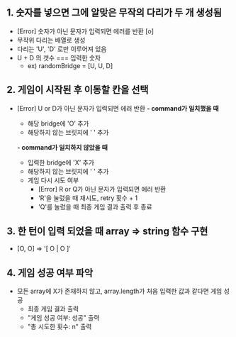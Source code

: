 ## 1. 숫자를 넣으면 그에 알맞은 무작의 다리가 두 개 생성됨

- [Error] 숫자가 아닌 문자가 입력되면 에러를 반환 [o]
- 무작위 다리는 배열로 생성
- 다리는 'U', 'D' 로만 이루어져 있음
- U + D 의 갯수 === 입력한 숫자
  - ex) randomBridge = [U, U, D]

## 2. 게임이 시작된 후 이동할 칸을 선택

- [Error] U or D가 아닌 문자가 입력되면 에러 반환
  **- command가 일치했을 때**

  - 해당 bridge에 'O' 추가
  - 해당하지 않는 브릿지에 ' ' 추가

  **- command가 일치하지 않았을 때**

  - 입력한 bridge에 'X' 추가
  - 해당하지 않는 브릿지에 ' ' 추가
  - 게임 다시 시도 여부
    - [Error] R or Q가 아닌 문자가 입력되면 에러 반환
    - 'R'을 눌렀을 때 재시도, retry 횟수 + 1
    - 'Q'를 눌렀을 때 최종 게임 결과 출력 후 종료

## 3. 한 턴이 입력 되었을 때 array => string 함수 구현

- [O, O] => '[ O | O ]'

## 4. 게임 성공 여부 파악

- 모든 array에 X가 존재하지 않고, array.length가 처음 입력한 값과 같다면 게임 성공
  - 최종 게임 결과 출력
  - "게임 성공 여부: 성공" 출력
  - "총 시도한 횟수: n" 출력
